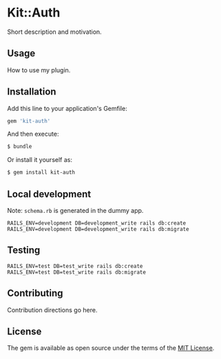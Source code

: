 # Kit::Auth
Short description and motivation.

## Usage
How to use my plugin.

## Installation
Add this line to your application's Gemfile:

```ruby
gem 'kit-auth'
```

And then execute:
```bash
$ bundle
```

Or install it yourself as:
```bash
$ gem install kit-auth
```

## Local development
Note: `schema.rb` is generated in the dummy app.

```
RAILS_ENV=development DB=development_write rails db:create
RAILS_ENV=development DB=development_write rails db:migrate
```

## Testing
```
RAILS_ENV=test DB=test_write rails db:create
RAILS_ENV=test DB=test_write rails db:migrate
```


## Contributing
Contribution directions go here.

## License
The gem is available as open source under the terms of the [MIT License](https://opensource.org/licenses/MIT).
